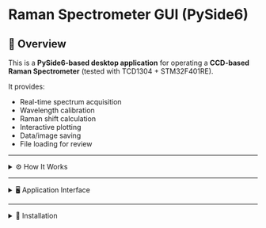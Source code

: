 # Raman Spectrometer GUI (PySide6)

## 📌 Overview
This is a **PySide6-based desktop application** for operating a **CCD-based Raman Spectrometer** (tested with TCD1304 + STM32F401RE).

It provides:
- Real-time spectrum acquisition
- Wavelength calibration
- Raman shift calculation
- Interactive plotting
- Data/image saving
- File loading for review

---

<details>
<summary>⚙️ How It Works</summary>

### 1. Hardware Communication
- Connects to STM32 over **USB Serial (115200 baud)**.
- Sends CCD parameters: SH period, ICG period, mode, averages.
- Receives **3694 pixels × 16-bit** intensity data.

### 2. Data Processing
- Inverts intensity to show blocked-light dips as peaks.
- **Pixel → Wavelength** conversion via quadratic fit:
```bash
λ = a·p² + b·p + c
```
- **Raman Shift** calculation:
where λ₀ = excitation wavelength.

### 3. Interactive Graphs
- Pixel vs Intensity
- Wavelength vs Intensity (calibrated)
- Raman Shift vs Intensity (calibrated)
- Zoom, pan, reset, theme toggle
- Real-time X/Y cursor tracking

### 4. Calibration
- Add pixel–wavelength pairs manually.
- Fits quadratic curve for mapping.
- Shows error estimation & warnings.

### 5. File Operations
- **Upload** saved spectra (with/without wavelength/Raman data).
- **Save Data** (CSV/TXT with metadata & calibration).
- **Save Image** (PNG/SVG export).
</details>

---

<details>
<summary>🖥️ Application Interface</summary>

1. **Acquisition Control Panel**
 - Connect / Disconnect spectrometer
 - Start / Stop acquisition
 - Mode: Single / Continuous
 - Set averaging count

2. **CCD Settings**
 - SH Period & ICG Period inputs
 - Integration time calculator

3. **Graph Tabs**
 - Pixel vs Intensity
 - Wavelength vs Intensity
 - Raman Shift vs Intensity

4. **Bottom Controls**
 - Upload file
 - Select excitation wavelength
 - Theme toggle
 - Calibrate wavelength
 - Reset zoom
 - Save data
 - Save image
</details>

---

<details>
<summary>🚀 Installation</summary>

### Requirements
- Python 3.9+
- Install dependencies:
```bash
pip install PySide6 pyserial numpy matplotlib scipy
